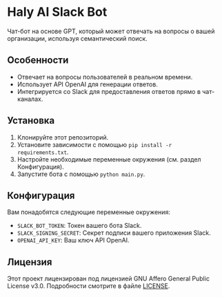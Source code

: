 # Haly AI Slack Bot

Чат-бот на основе GPT, который может отвечать на вопросы о вашей организации, используя семантический поиск.

## Особенности

- Отвечает на вопросы пользователей в реальном времени.
- Использует API OpenAI для генерации ответов.
- Интегрируется со Slack для предоставления ответов прямо в чат-каналах.

## Установка

1. Клонируйте этот репозиторий.
2. Установите зависимости с помощью `pip install -r requirements.txt`.
3. Настройте необходимые переменные окружения (см. раздел Конфигурация).
4. Запустите бота с помощью `python main.py`.

## Конфигурация

Вам понадобятся следующие переменные окружения:

- `SLACK_BOT_TOKEN`: Токен вашего бота Slack.
- `SLACK_SIGNING_SECRET`: Секрет подписи вашего приложения Slack.
- `OPENAI_API_KEY`: Ваш ключ API OpenAI.

## Лицензия

Этот проект лицензирован под лицензией GNU Affero General Public License v3.0. Подробности смотрите в файле [LICENSE](LICENSE).
